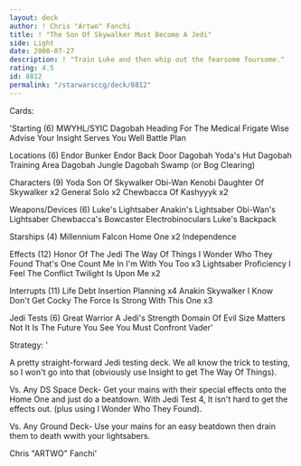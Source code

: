 ```yaml
---
layout: deck
author: ! Chris "Artwo" Fanchi
title: ! "The Son Of Skywalker Must Become A Jedi"
side: Light
date: 2000-07-27
description: ! "Train Luke and then whip out the fearsome foursome."
rating: 4.5
id: 8812
permalink: "/starwarsccg/deck/8812"
---
```

Cards: 

'Starting (6)
MWYHL/SYIC
Dagobah
Heading For The Medical Frigate
Wise Advise
Your Insight Serves You Well
Battle Plan

Locations (6)
Endor Bunker
Endor Back Door
Dagobah Yoda's Hut
Dagobah Training Area
Dagobah Jungle
Dagobah Swamp (or Bog Clearing)

Characters (9)
Yoda
Son Of Skywalker
Obi-Wan Kenobi
Daughter Of Skywalker x2
General Solo x2
Chewbacca Of Kashyyyk x2

Weapons/Devices (6)
Luke's Lightsaber
Anakin's Lightsaber
Obi-Wan's Lightsaber
Chewbacca's Bowcaster
Electrobinoculars
Luke's Backpack

Starships (4)
Millennium Falcon
Home One x2
Independence

Effects (12)
Honor Of The Jedi
The Way Of Things
I Wonder Who They Found
That's One
Count Me In
I'm With You Too x3
Lightsaber Proficiency
I Feel The Conflict
Twilight Is Upon Me x2

Interrupts (11)
Life Debt
Insertion Planning x4
Anakin Skywalker
I Know
Don't Get Cocky
The Force Is Strong With This One x3

Jedi Tests (6)
Great Warrior
A Jedi's Strength
Domain Of Evil
Size Matters Not
It Is The Future You See
You Must Confront Vader'

Strategy: '

A pretty straight-forward Jedi testing deck. We all know the trick to testing, so I won't go into that (obviously use Insight to get The Way Of Things).

Vs. Any DS Space Deck-
Get your mains with their special effects onto the Home One and just do a beatdown. With Jedi Test 4, It isn't hard to get the effects out. (plus using I Wonder Who They Found).

Vs. Any Ground Deck-
Use your mains for an easy beatdown then drain them to death wwith your lightsabers.

Chris "ARTWO" Fanchi'
